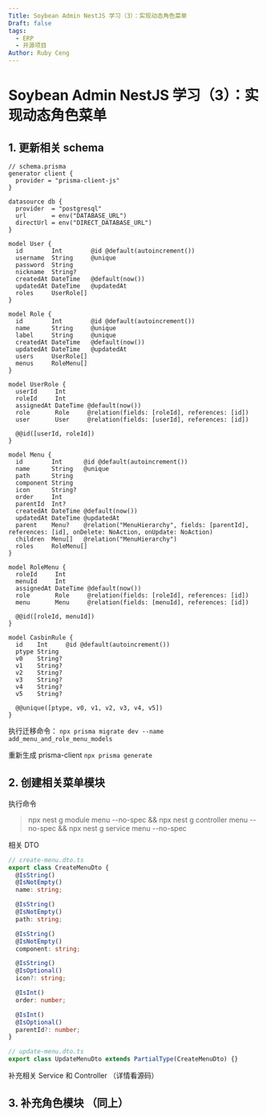 ```yaml
---
Title: Soybean Admin NestJS 学习（3）：实现动态角色菜单
Draft: false
tags:
  - ERP
  - 开源项目
Author: Ruby Ceng
---
```


# Soybean Admin NestJS 学习（3）：实现动态角色菜单

## 1. 更新相关 schema

```prisma
// schema.prisma
generator client {
  provider = "prisma-client-js"
}

datasource db {
  provider  = "postgresql"
  url       = env("DATABASE_URL")
  directUrl = env("DIRECT_DATABASE_URL")
}

model User {
  id        Int        @id @default(autoincrement())
  username  String     @unique
  password  String
  nickname  String?
  createdAt DateTime   @default(now())
  updatedAt DateTime   @updatedAt
  roles     UserRole[]
}

model Role {
  id        Int        @id @default(autoincrement())
  name      String     @unique
  label     String     @unique
  createdAt DateTime   @default(now())
  updatedAt DateTime   @updatedAt
  users     UserRole[]
  menus     RoleMenu[]
}

model UserRole {
  userId     Int
  roleId     Int
  assignedAt DateTime @default(now())
  role       Role     @relation(fields: [roleId], references: [id])
  user       User     @relation(fields: [userId], references: [id])

  @@id([userId, roleId])
}

model Menu {
  id        Int      @id @default(autoincrement())
  name      String   @unique
  path      String
  component String
  icon      String?
  order     Int
  parentId  Int?
  createdAt DateTime @default(now())
  updatedAt DateTime @updatedAt
  parent    Menu?    @relation("MenuHierarchy", fields: [parentId], references: [id], onDelete: NoAction, onUpdate: NoAction)
  children  Menu[]   @relation("MenuHierarchy")
  roles     RoleMenu[]
}

model RoleMenu {
  roleId     Int
  menuId     Int
  assignedAt DateTime @default(now())
  role       Role     @relation(fields: [roleId], references: [id])
  menu       Menu     @relation(fields: [menuId], references: [id])

  @@id([roleId, menuId])
}

model CasbinRule {
  id    Int     @id @default(autoincrement())
  ptype String
  v0    String?
  v1    String?
  v2    String?
  v3    String?
  v4    String?
  v5    String?

  @@unique([ptype, v0, v1, v2, v3, v4, v5])
}

```

执行迁移命令： `npx prisma migrate dev --name add_menu_and_role_menu_models`

重新生成 prisma-client `npx prisma generate`

## 2. 创建相关菜单模块

执行命令

> npx nest g module menu --no-spec && npx nest g controller menu --no-spec && npx nest g service menu --no-spec

相关 DTO

```typescript
// create-menu.dto.ts
export class CreateMenuDto {
  @IsString()
  @IsNotEmpty()
  name: string;

  @IsString()
  @IsNotEmpty()
  path: string;

  @IsString()
  @IsNotEmpty()
  component: string;

  @IsString()
  @IsOptional()
  icon?: string;

  @IsInt()
  order: number;

  @IsInt()
  @IsOptional()
  parentId?: number;
}

// update-menu.dto.ts
export class UpdateMenuDto extends PartialType(CreateMenuDto) {}
```

补充相关 Service 和 Controller （详情看源码）

## 3. 补充角色模块 （同上）
